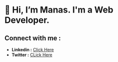 # 👋 Hi, I’m Manas. I'm a Web Developer.
## Connect with me :
- **Linkedin :** [Click Here](https://linkedin.com/in/holaaa-manas)
- **Twitter :** [CLick Here](https://twitter.com/codewithmanas)
<!-- - 📫 How to reach me ... -->

<!---
imanas-ra/imanas-ra is a ✨ special ✨ repository because its `README.md` (this file) appears on your GitHub profile.
You can click the Preview link to take a look at your changes.
--->
